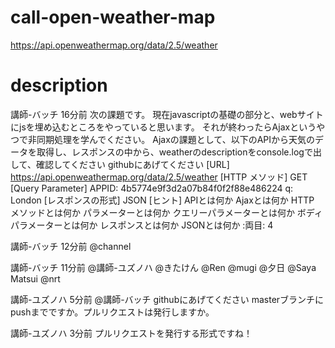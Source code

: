 # call-open-weather-map
https://api.openweathermap.org/data/2.5/weather

# description
講師-バッチ  16分前
次の課題です。
現在javascriptの基礎の部分と、webサイトにjsを埋め込むところをやっていると思います。
それが終わったらAjaxというやつで非同期処理を学んでください。
Ajaxの課題として、以下のAPIから天気のデータを取得し、レスポンスの中から、weatherのdescriptionをconsole.logで出して、確認してください
githubにあげてください
[URL]
https://api.openweathermap.org/data/2.5/weather
[HTTP メソッド]
GET
[Query Parameter]
APPID: 4b5774e9f3d2a07b84f0f2f88e486224
q: London
[レスポンスの形式]
JSON
[ヒント]
APIとは何か
Ajaxとは何か
HTTP メソッドとは何か
パラメーターとは何か
クエリーパラメーターとは何か
ボディパラメーターとは何か
レスポンスとは何か
JSONとは何か
:両目:
4


講師-バッチ  12分前
@channel

講師-バッチ  11分前
@講師-ユズノハ @きたけん @Ren @mugi @夕日 @Saya Matsui @nrt

講師-ユズノハ  5分前
@講師-バッチ
githubにあげてください
masterブランチにpushまでですか。プルリクエストは発行しますか。

講師-ユズノハ  3分前
プルリクエストを発行する形式ですね！